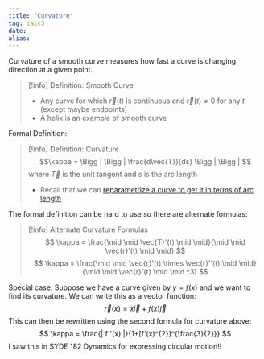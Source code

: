 ```yaml
---
title: "Curvature"
tag: calc3
date: 
alias:
---
```


Curvature of a smooth curve measures how fast a curve is changing direction at a given point. 

> [!info] Definition: Smooth Curve
>- Any curve for which $\vec{r}(t)$ is continuous and $\vec{r}(t)\neq 0$ for any $t$ (except maybe endpoints)
>- A helix is an example of smooth curve

Formal Definition:
>[!info] Definition: Curvature
>$$\kappa = \Bigg | \Bigg | \frac{d\vec{T}}{ds} \Bigg | \Bigg | $$
>where $\vec{T}$ is the unit tangent and $s$ is the arc length
>- Recall that we can [reparametrize a curve to get it in terms of arc length](Calculus/Arc%20Length%20with%20Vector%20Functions.md#^arclengthfunction)

The formal definition can be hard to use so there are alternate formulas:
>[!info] Alternate Curvature Formulas
>$$
>\kappa = \frac{\mid \mid \vec{T}'(t) \mid \mid}{\mid \mid \vec{r}'(t) \mid \mid}
>$$
>$$
>\kappa = \frac{\mid \mid \vec{r}'(t) \times \vec{r}''(t) \mid \mid}{\mid \mid \vec{r}'(t) \mid \mid ^3}
>$$

Special case: 
	Suppose we have a curve given by $y=f(x)$ and we want to find its curvature.
	We can write this as a vector function: 
$$
\vec{r}(x) = x \vec{i} + f(x)\vec{j}
$$
This can then be rewritten using the second formula for curvature above:
$$
\kappa = \frac{| f''(x) |}{1+[f'(x)^{2}]^{\frac{3}{2}}}
$$
I saw this in SYDE 182 Dynamics for expressing circular motion!!

